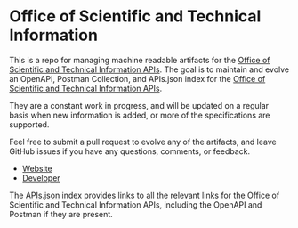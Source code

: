# Office of Scientific and Technical InformationThis is a repo for managing machine readable artifacts for the [Office of Scientific and Technical Information APIs](http://www.osti.gov). The goal is to maintain and evolve an OpenAPI, Postman Collection, and APIs.json index for the [Office of Scientific and Technical Information APIs](http://www.osti.gov).They are a constant work in progress, and will be updated on a regular basis when new information is added, or more of the specifications are supported.Feel free to submit a pull request to evolve any of the artifacts, and leave GitHub issues if you have any questions, comments, or feedback.- [Website](http://www.osti.gov)- [Developer](http://www.osti.gov)The [APIs.json](https://github.com/api-evangelist/office-of-scientific-and-technical-information/blob/master/apis.json) index provides links to all the relevant links for the Office of Scientific and Technical Information APIs, including the OpenAPI and Postman if they are present.